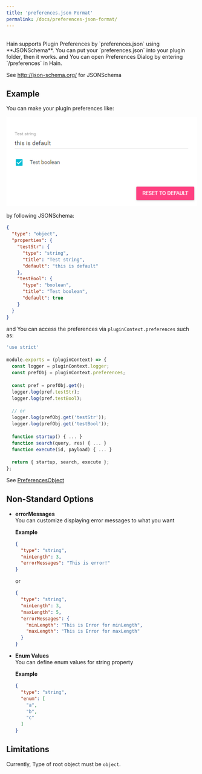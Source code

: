 ```yaml
---
title: 'preferences.json Format'
permalink: /docs/preferences-json-format/
---
```

<br />
Hain supports Plugin Preferences by `preferences.json` using **JSONSchema**.  
You can put your `preferences.json` into your plugin folder, then it works.  
and You can open Preferences Dialog by entering `/preferences` in Hain.

See <http://json-schema.org/> for JSONSchema

## Example  

You can make your plugin preferences like:
<p align="center">
  <img src="/images/pref-sample1.png" />
</p>

by following JSONSchema:

```json
{
  "type": "object",
  "properties": {
    "testStr": {
      "type": "string",
      "title": "Test string",
      "default": "this is default"
    },
    "testBool": {
      "type": "boolean",
      "title": "Test boolean",
      "default": true
    }
  }
}
```

and You can access the preferences via `pluginContext.preferences` such as:

```javascript
'use strict'

module.exports = (pluginContext) => {
  const logger = pluginContext.logger;
  const prefObj = pluginContext.preferences;
  
  const pref = prefObj.get();
  logger.log(pref.testStr);
  logger.log(pref.testBool);
  
  // or
  logger.log(prefObj.get('testStr'));
  logger.log(prefObj.get('testBool'));
  
  function startup() { ... }
  function search(query, res) { ... }
  function execute(id, payload) { ... }
  
  return { startup, search, execute };
};
```
See [PreferencesObject](preferences-object.md)

## Non-Standard Options

- **errorMessages**  
  You can customize displaying error messages to what you want  

  **Example**
  
  ```json
  {
    "type": "string",
    "minLength": 3,
    "errorMessages": "This is error!"
  }
  ```
  
  or
    
  ```json
  {
    "type": "string",
    "minLength": 3,
    "maxLength": 5,
    "errorMessages": {
      "minLength": "This is Error for minLength",
      "maxLength": "This is Error for maxLength"
    }
  }
  ```

- **Enum Values**  
  You can define enum values for string property  
  
  **Example**
  
  ```json
  {
    "type": "string",
    "enum": [
      "a",
      "b",
      "c"
    ]
  }
  ```

## Limitations  
Currently, Type of root object must be `object`.
